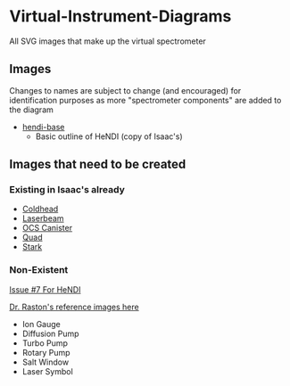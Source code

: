 # Virtual-Instrument-Diagrams
All SVG images that make up the virtual spectrometer


## Images
Changes to names are subject to change (and encouraged) for identification purposes as more "spectrometer components" are added to the diagram
* [hendi-base](https://github.com/RastonLab/Virtual-HeNDI-Diagrams/blob/main/hendi/hendi-base.svg)
  * Basic outline of HeNDI (copy of Isaac's)

## Images that need to be created
### Existing in Isaac's already
* [Coldhead](https://github.com/RastonLab/Virtual-HeNDI-Spectrometer/blob/main/front/public/images/hendi-coldhead.png)
* [Laserbeam](https://github.com/RastonLab/Virtual-HeNDI-Spectrometer/blob/main/front/public/images/hendi-laserbeam.png)
* [OCS Canister](https://github.com/RastonLab/Virtual-HeNDI-Spectrometer/blob/main/front/public/images/hendi-ocs-canister.png)
* [Quad](https://github.com/RastonLab/Virtual-HeNDI-Spectrometer/blob/main/front/public/images/hendi-quad.png)
* [Stark](https://github.com/RastonLab/Virtual-HeNDI-Spectrometer/blob/main/front/public/images/hendi-stark.png)

### Non-Existent
[Issue #7 For HeNDI](https://github.com/RastonLab/Virtual-HeNDI-Spectrometer/issues/7)

[Dr. Raston's reference images here](https://github.com/RastonLab/Virtual-HeNDI-Spectrometer/issues/2)
* Ion Gauge
* Diffusion Pump
* Turbo Pump
* Rotary Pump
* Salt Window
* Laser Symbol
